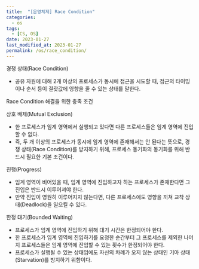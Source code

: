 ```yaml
---
title:  "[운영체제] Race Condition"
categories:
  - os
tags:
  - [CS, OS]
date: 2023-01-27
last_modified_at: 2023-01-27
permalink: /os/race_condition/
---
```


경쟁 상태(Race Condition)
* 공유 자원에 대해 2개 이상의 프로세스가 동시에 접근을 시도할 때, 접근의 타이밍이나 순서 등이 결괏값에 영향을 줄 수 있는 상태를 말한다.

Race Condition 해결을 위한 충족 조건

상호 배제(Mutual Exclusion)
* 한 프로세스가 임계 영역에서 실행되고 있다면 다른 프로세스들은 임계 영역에 진입할 수 없다.
* 즉, 두 개 이상의 프로세스가 동시에 임계 영역에 존재해서는 안 된다는  뜻으로, 경쟁 상태(Race Condition)를 방지하기 위해, 프로세스 동기화의 동기화를 위해 반드시 필요한 기본 조건이다.

진행(Progress)
* 임계 영역이 비어있을 때, 임계 영역에 진입하고자 하는 프로세스가 존재한다면 그 진입은 반드시 이루어져야 한다.
* 만약 진입이 영원히 이루어지지 않는다면, 다른 프로세스에도 영향을 끼쳐 교착 상태(Deadlock)을 일으킬 수 있다.

한정 대기(Bounded Waiting)
* 프로세스가 임계 영역에 진입하기 위해 대기 시간은 한정되어야 한다.
* 한 프로세스가 임계 영역에 진입하기를 요청한 순간부터 그 프로세스를 제외한 나머지 프로세스들은 임계 영역에 진입할 수 있는 횟수가 한정되어야 한다.
* 프로세스가 실행될 수 있는 상태임에도 자신의 차례가 오지 않는 상태인 기아 상태(Starvation)를 방지하기 위함이다.
